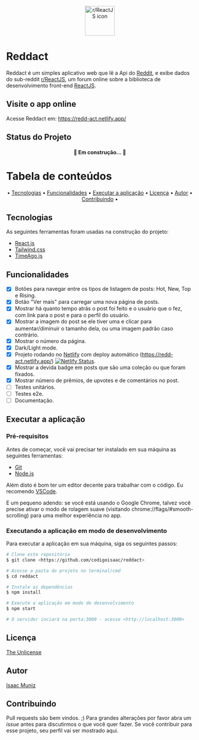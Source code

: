 <p  align="center">
<img  src="https://styles.redditmedia.com/t5_2zldd/styles/communityIcon_fbblpo38vy941.png?width=256&s=13a87a036836ce95570a76feb53f27e61717ad1b" width="80"  alt="r/ReactJS icon"  />
</p>

# Reddact

Reddact é um simples aplicativo web que lê a Api do [Reddit](https://reddit.com), e exibe dados do sub-reddit [r/ReactJS](https://reddit.com/r/ReactJS), um forum online sobre a biblioteca de desenvolvimento front-end [ReactJS](https://reactjs.org).

## Visite o app online

Acesse Reddact em: https://redd-act.netlify.app/

## Status do Projeto

<h4 align="center"> 🚧 Em construção... 🚧 </h4>

# Tabela de conteúdos

<p align="center">  
  • 
	<a href="#tecnologias">Tecnologias</a> 
  • 
	<a href="#funcionalidades">Funcionalidades</a> 
  • 
	<a href="#executar-a-aplicação">Executar a aplicação</a> 
  • 
	<a href="#licença">Licença</a> 
  • 
  <a href="#autor">Autor</a> 
  •
  <a href="#contribuindo">Contribuindo</a> 
  •
</p>

## Tecnologias

As seguintes ferramentas foram usadas na construção do projeto:

- [React.js](https://pt-br.reactjs.org/)
- [Tailwind.css](https://tailwindcss.com/)
- [TimeAgo.js](https://timeago.org/)

## Funcionalidades

- [x] Botões para navegar entre os tipos de listagem de posts: Hot, New, Top e Rising.
- [x] Botão "Ver mais" para carregar uma nova página de posts.
- [x] Mostrar há quanto tempo atrás o post foi feito e o usuário que o fez, com link para o post e para o perfil do usuário.
- [x] Mostrar a imagem do post se ele tiver uma e clicar para aumentar/diminuir o tamanho dela, ou uma imagem padrão caso contrário.
- [x] Mostrar o número da página.
- [x] Dark/Light mode.
- [x] Projeto rodando no [Netlify](https://netlify.com) com deploy automático (https://redd-act.netlify.app/) [![Netlify Status](https://api.netlify.com/api/v1/badges/3a34b761-eb9c-4abc-aab6-3740bf78aecd/deploy-status)](https://app.netlify.com/sites/redd-act/deploys).
- [x] Mostrar a devida badge em posts que são uma coleção ou que foram fixados.
- [x] Mostrar número de prêmios, de upvotes e de comentários no post.
- [ ] Testes unitários.
- [ ] Testes e2e.
- [ ] Documentação.

## Executar a aplicação

### Pré-requisitos

Antes de começar, você vai precisar ter instalado em sua máquina as seguintes ferramentas:

- [Git](https://git-scm.com)
- [Node.js](https://nodejs.org/en/)

Além disto é bom ter um editor decente para trabalhar com o código. Eu recomendo [VSCode](https://code.visualstudio.com/).

E um pequeno adendo: se você está usando o Google Chrome, talvez você precise ativar o modo de rolagem suave (visitando chrome://flags/#smooth-scrolling) para uma melhor experiência no app.

### Executando a aplicação em modo de desenvolvimento

Para executar a aplicação em sua máquina, siga os seguintes passos:

```bash
# Clone este repositório
$ git clone <https://github.com/codigoisaac/reddact>

# Acesse a pasta do projeto no terminal/cmd
$ cd reddact

# Instale as dependências
$ npm install

# Execute a aplicação em modo de desenvolvimento
$ npm start

# O servidor inciará na porta:3000 - acesse <http://localhost:3000>
```

## Licença

[The Unlicense](https://choosealicense.com/licenses/unlicense/)

## Autor

[Isaac Muniz](https://campsite.bio/codigoisaac)

## Contribuindo

Pull requests são bem vindos. ;)
Para grandes alterações por favor abra um _issue_ antes para discutirmos o que você quer fazer.
Se você contribuir para esse projeto, seu perfil vai ser mostrado aqui.

